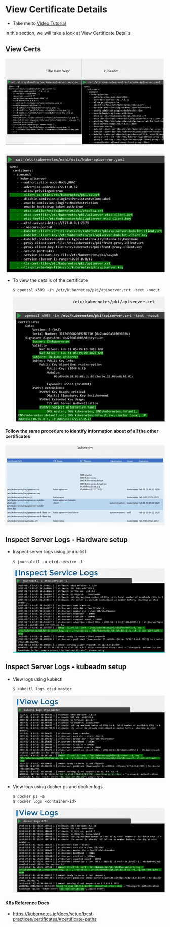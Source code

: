 # View Certificate Details
  - Take me to [Video Tutorial](https://kodekloud.com/courses/1378608/lectures/31704333)

In this section, we will take a look at View Certificate Details

## View Certs
 ![hrd](../../images/hrd.PNG)

 ![hrd1](../../images/hrd1.PNG)

 - To view the details of the certificate
   ```
   $ openssl x509 -in /etc/kubernetes/pki/apiserver.crt -text -noout
   ```

   ![hrd2](../../images/hrd2.PNG)

#### Follow the same procedure to identify information about of all the other certificates

   ![hrd3](../../images/hrd3.PNG)

## Inspect Server Logs - Hardware setup
- Inspect server logs using journalctl
  ```
  $ journalctl -u etcd.service -l
  ```

  ![hrd4](../../images/hrd4.PNG)

## Inspect Server Logs - kubeadm setup
- View logs using kubectl
  ```
  $ kubectl logs etcd-master
  ```
  ![hrd5](../../images/hrd5.PNG)

- View logs using docker ps and docker logs
  ```
  $ docker ps -a
  $ docker logs <container-id>
  ```
  ![hrd6](../../images/hrd6.PNG)

#### K8s Reference Docs
- https://kubernetes.io/docs/setup/best-practices/certificates/#certificate-paths
  
